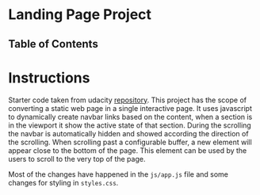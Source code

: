 # Landing Page Project

## Table of Contents


# Instructions


Starter code taken from udacity [repository](https://github.com/udacity/fend/tree/refresh-2019/projects/landing-page).
This project has the scope of converting a static web page in a single interactive page.
It uses javascript to dynamically create navbar links based on the content, when a section is in the viewport it show the active state of that section.
During the scrolling the navbar is automatically hidden and showed according the direction of the scrolling.
When scrolling past a configurable buffer, a new element will appear close to the bottom of the page. This element can be used by the users to scroll to the very top of the page.

Most of the changes have happened in the `js/app.js` file and some changes for
styling in `styles.css`.